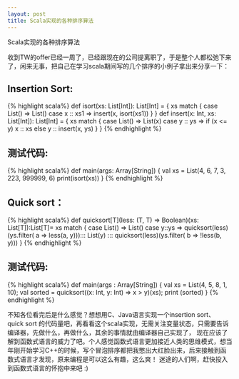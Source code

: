 ```yaml
---
layout: post
title: Scala实现的各种排序算法
---
```

Scala实现的各种排序算法

收到TW的offer已经一周了，已经跟现在的公司提离职了，于是整个人都松弛下来了，闲来无事，把自己在学习scala期间写的几个排序的小例子拿出来分享一下：

## Insertion Sort:
{% highlight scala%}
def isort(xs: List[Int]): List[Int] = {
  xs match {
    case List() =&gt; List()
    case x :: xs1 =&gt; insert(x, isort(xs1))
  }
}
def insert(x: Int, xs: List[Int]): List[Int] = {
  xs match {
    case List() => List(x)
    case y :: ys => if (x <= y) x :: xs else y :: insert(x, ys)
  }
}
{% endhighlight %}

## 测试代码:
{% highlight scala%}
def main(args: Array[String])
{
  val xs = List(4, 6, 7, 3, 223, 999999, 6)
  print(isort(xs))
}
{% endhighlight %}

## Quick sort：
{% highlight scala%}
def quicksort[T](less: (T, T) => Boolean)(xs: List[T]):List[T]= xs match
{
  case List() => List()
  case y::ys => 
    quicksort(less)(ys.filter( a => less(a, y)))::: List(y) ::: quicksort(less)(ys.filter( b => !less(b, y)))
}
{% endhighlight %}
## 测试代码:
{% highlight scala%}
def main(args : Array[String])
{
  val xs = List(4, 5, 8, 1, 10);
  val sorted = quicksort((x: Int, y: Int) => x > y)(xs);
  print (sorted)
}
{% endhighlight %}

不知各位看完后是什么感觉？想想用C、Java语言实现一个insertion sort、 quick sort 的代码量吧，再看看这个scala实现，无需关注变量状态，只需要告诉编译器，先做什么，再做什么，其余的事情就由编译器自己实现了，
现在应该了解到函数式语言的威力了吧。个人感觉函数式语言更加接近人类的思维模式，想当年刚开始学习C++的时候，写个冒泡排序都把我憋出大红脸出来，后来接触到函数式语言才发现，原来编程是可以这么有趣，这么爽！
迷途的人们啊，赶快投入到函数式语言的怀抱中来吧 :)
